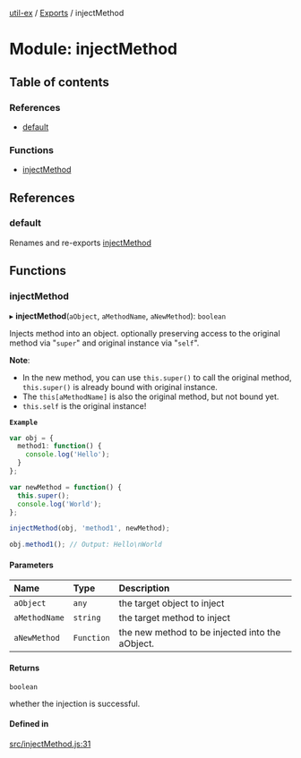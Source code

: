 [util-ex](../README.md) / [Exports](../modules.md) / injectMethod

# Module: injectMethod

## Table of contents

### References

- [default](injectMethod.md#default)

### Functions

- [injectMethod](injectMethod.md#injectmethod)

## References

### default

Renames and re-exports [injectMethod](injectMethod.md#injectmethod)

## Functions

### injectMethod

▸ **injectMethod**(`aObject`, `aMethodName`, `aNewMethod`): `boolean`

Injects method into an object. optionally preserving access to the original method via "`super`" and original instance via "`self`".

**Note**:

* In the new method, you can use `this.super()` to call the original method, `this.super()` is already bound with original instance.
* The `this[aMethodName]` is also the original method, but not bound yet.
* `this.self` is the original instance!

**`Example`**

```ts
var obj = {
  method1: function() {
    console.log('Hello');
  }
};

var newMethod = function() {
  this.super();
  console.log('World');
};

injectMethod(obj, 'method1', newMethod);

obj.method1(); // Output: Hello\nWorld
```

#### Parameters

| Name | Type | Description |
| :------ | :------ | :------ |
| `aObject` | `any` | the target object to inject |
| `aMethodName` | `string` | the target method to inject |
| `aNewMethod` | `Function` | the new method to be injected into the aObject. |

#### Returns

`boolean`

whether the injection is successful.

#### Defined in

[src/injectMethod.js:31](https://github.com/snowyu/util-ex.js/blob/fa686d8/src/injectMethod.js#L31)
